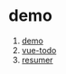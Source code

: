 # demo

1. [demo](https://n313893254.github.io/demo/senior4/index.html)
2. [vue-todo](https://n313893254.github.io/demo/vue-todoV2/index.html)
3. [resumer](http://www.doublesheep.info/task/resumer/index.html)
